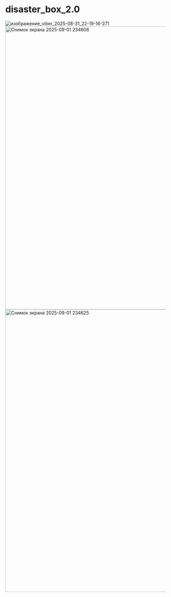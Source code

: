 # disaster_box_2.0
![изображение_viber_2025-08-31_22-19-16-271](https://github.com/user-attachments/assets/d3e7ca84-2b62-4ee9-a2a4-703045a54ab7)
<img width="1864" height="888" alt="Снимок экрана 2025-09-01 234606" src="https://github.com/user-attachments/assets/fa8742ef-1ac4-4dee-85ae-8f0b7ded649c" />
<img width="1862" height="886" alt="Снимок экрана 2025-09-01 234625" src="https://github.com/user-attachments/assets/e02cbdea-743a-4b55-9eba-fa47d6a116ba" />
